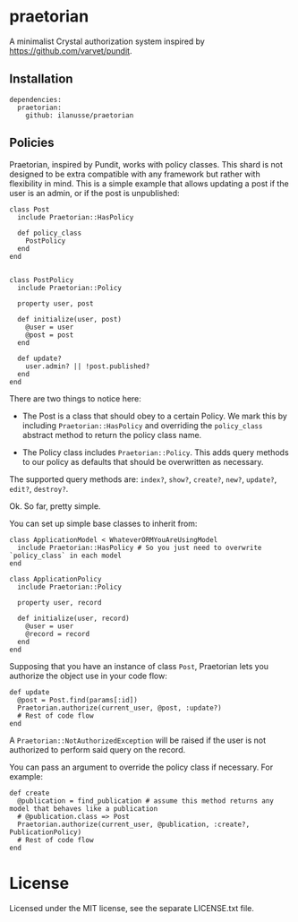 # praetorian
A minimalist Crystal authorization system inspired by https://github.com/varvet/pundit.

## Installation

```crystal
dependencies:
  praetorian:
    github: ilanusse/praetorian
```

## Policies

Praetorian, inspired by Pundit, works with policy classes. This shard is not designed to be extra compatible with any framework but rather with flexibility in mind.
This is a simple example that allows updating
a post if the user is an admin, or if the post is unpublished:

```crystal
class Post
  include Praetorian::HasPolicy

  def policy_class
    PostPolicy
  end
end


class PostPolicy
  include Praetorian::Policy

  property user, post

  def initialize(user, post)
    @user = user
    @post = post
  end

  def update?
    user.admin? || !post.published?
  end
end
```

There are two things to notice here:
- The Post is a class that should obey to a certain Policy. We mark this by including `Praetorian::HasPolicy` and overriding the `policy_class` abstract method to return the policy class name.

- The Policy class includes `Praetorian::Policy`. This adds query methods to our policy as defaults that should be overwritten as necessary.

The supported query methods are: `index?`, `show?`, `create?`, `new?`, `update?`, `edit?`, `destroy?`.

Ok. So far, pretty simple.

You can set up simple base classes to inherit from:

```crystal
class ApplicationModel < WhateverORMYouAreUsingModel
  include Praetorian::HasPolicy # So you just need to overwrite `policy_class` in each model
end

class ApplicationPolicy
  include Praetorian::Policy

  property user, record

  def initialize(user, record)
    @user = user
    @record = record
  end
end
```

Supposing that you have an instance of class `Post`, Praetorian lets you authorize the object use in
your code flow:

```crystal
def update
  @post = Post.find(params[:id])
  Praetorian.authorize(current_user, @post, :update?)
  # Rest of code flow
end
```

A `Praetorian::NotAuthorizedException` will be raised if the user is not authorized to perform said query on the record.

You can pass an argument to override the policy class if necessary. For example:

```crystal
def create
  @publication = find_publication # assume this method returns any model that behaves like a publication
  # @publication.class => Post
  Praetorian.authorize(current_user, @publication, :create?, PublicationPolicy)
  # Rest of code flow
end
```

# License

Licensed under the MIT license, see the separate LICENSE.txt file.
